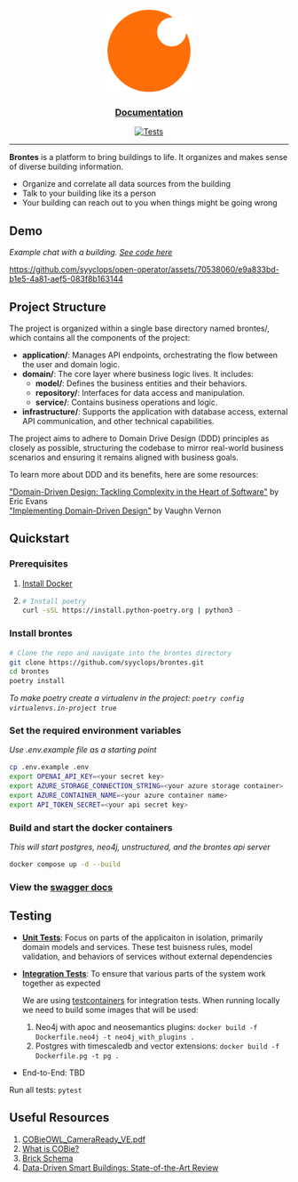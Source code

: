 <div align="center">
  <div>
  <a href="https://syyclops.com">
    <p align="center">
      <img height=150 src="./docs/assets/logo192.png"/>
    </p>
  </a>
</div>

<h3>

[Documentation](/docs/)

</h3>

[![Tests](https://github.com/syyclops/open-operator/actions/workflows/test.yml/badge.svg)](https://github.com/syyclops/open-operator/actions/workflows/test.yml)

</div>

---

**Brontes** is a platform to bring buildings to life. It organizes and makes sense of diverse building information.

- Organize and correlate all data sources from the building
- Talk to your building like its a person
- Your building can reach out to you when things might be going wrong

## Demo

_Example chat with a building. [See code here](./scripts/chat.py)_

https://github.com/syyclops/open-operator/assets/70538060/e9a833bd-b1e5-4a81-aef5-083f8b163144

## Project Structure

The project is organized within a single base directory named brontes/, which contains all the components of the project:

- **application/**: Manages API endpoints, orchestrating the flow between the user and domain logic.
- **domain/**: The core layer where business logic lives. It includes:
  - **model/**: Defines the business entities and their behaviors.
  - **repository/**: Interfaces for data access and manipulation.
  - **service/**: Contains business operations and logic.
- **infrastructure/**: Supports the application with database access, external API communication, and other technical capabilities.

The project aims to adhere to Domain Drive Design (DDD) principles as closely as possible, structuring the codebase to mirror real-world business scenarios and ensuring it remains aligned with business goals.

To learn more about DDD and its benefits, here are some resources:

["Domain-Driven Design: Tackling Complexity in the Heart of Software"](https://fabiofumarola.github.io/nosql/readingMaterial/Evans03.pdf) by Eric Evans <br>
["Implementing Domain-Driven Design"](https://dl.ebooksworld.ir/motoman/AW.Implementing.Domain-Driven.Design.www.EBooksWorld.ir.pdf) by Vaughn Vernon

## Quickstart

### Prerequisites

1. [Install Docker](https://docs.docker.com/engine/install/)

2. ```sh
   # Install poetry
   curl -sSL https://install.python-poetry.org | python3 -
   ```

### Install brontes

```sh
# Clone the repo and navigate into the brontes directory
git clone https://github.com/syyclops/brontes.git
cd brontes
poetry install
```

_To make poetry create a virtualenv in the project: `poetry config virtualenvs.in-project true`_

### Set the required environment variables

_Use .env.example file as a starting point_

```sh
cp .env.example .env
export OPENAI_API_KEY=<your secret key>
export AZURE_STORAGE_CONNECTION_STRING=<your azure storage container>
export AZURE_CONTAINER_NAME=<your azure container name>
export API_TOKEN_SECRET=<your api secret key>
```

### Build and start the docker containers

_This will start postgres, neo4j, unstructured, and the brontes api server_

```sh
docker compose up -d --build
```

### View the [swagger docs](http://localhost:8080/docs)

## Testing

- **[Unit Tests](./tests/unit/)**: Focus on parts of the applicaiton in isolation, primarily domain models and services. These test buisness rules, model validation, and behaviors of services without external dependencies

- **[Integration Tests](./tests/integration/)**: To ensure that various parts of the system work together as expected

  We are using [testcontainers](https://testcontainers.com/) for integration tests. When running locally we need to build some images that will be used:

  1. Neo4j with apoc and neosemantics plugins: `docker build -f Dockerfile.neo4j -t neo4j_with_plugins .`
  2. Postgres with timescaledb and vector extensions: `docker build -f Dockerfile.pg -t pg .`

- End-to-End: TBD

Run all tests: `pytest`

## Useful Resources
1. [COBieOWL_CameraReady_VE.pdf](https://github.com/syyclops/brontes/files/15070251/COBieOWL_CameraReady_VE.pdf)
2. [What is COBie?](https://www.thenbs.com/knowledge/what-is-cobie)
3. [Brick Schema](https://brickschema.org/)
4. [Data-Driven Smart Buildings: State-of-the-Art Review](https://github.com/syyclops/open-operator/files/14202864/Annex.81.State-of-the-Art.Report.final.pdf)
